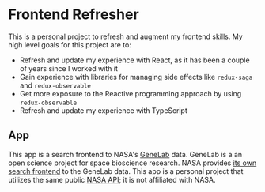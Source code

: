 # Frontend Refresher

This is a personal project to refresh and augment my frontend skills. My high level goals for this project are to:

- Refresh and update my experience with React, as it has been a couple of years since I worked with it
- Gain experience with libraries for managing side effects like `redux-saga` and `redux-observable`
- Get more exposure to the Reactive programming approach by using `redux-observable`
- Refresh and update my experience with TypeScript

## App

This app is a search frontend to NASA's [GeneLab](https://en.wikipedia.org/wiki/GeneLab) data. GeneLab is a an open science project for space bioscience research. NASA provides [its own search frontend](https://genelab-data.ndc.nasa.gov/genelab/projects) to the GeneLab data. This app is a personal project that utilizes the same public [NASA API](https://api.nasa.gov/); it is not affiliated with NASA.
